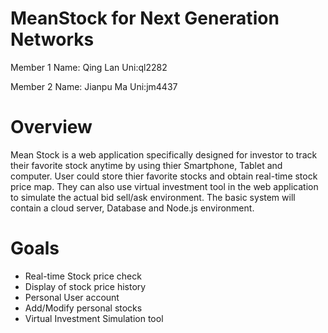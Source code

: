 # MeanStock for Next Generation Networks
Member 1 Name: Qing Lan    Uni:ql2282

Member 2 Name: Jianpu Ma   Uni:jm4437
# Overview
Mean Stock is a web application specifically designed for investor to track their favorite stock anytime by using thier Smartphone, Tablet and computer. User could store thier favorite stocks and obtain real-time stock price map. They can also use virtual investment tool in the web application to simulate the actual bid sell/ask environment. The basic system will contain a cloud server, Database and Node.js environment.
# Goals
- Real-time Stock price check
- Display of stock price history
- Personal User account
- Add/Modify personal stocks
- Virtual Investment Simulation tool
